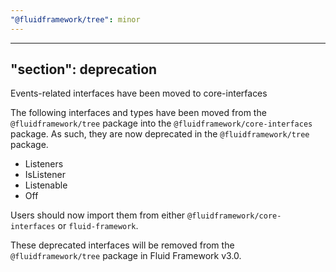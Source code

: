 ```yaml
---
"@fluidframework/tree": minor
---
```

---
"section": deprecation
---

Events-related interfaces have been moved to core-interfaces

The following interfaces and types have been moved from the `@fluidframework/tree` package into the
`@fluidframework/core-interfaces` package. As such, they are now deprecated in the `@fluidframework/tree` package.

- Listeners
- IsListener
- Listenable
- Off

Users should now import them from either `@fluidframework/core-interfaces` or `fluid-framework`.

These deprecated interfaces will be removed from the `@fluidframework/tree` package in Fluid Framework v3.0.
